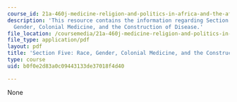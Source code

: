 ```yaml
---
course_id: 21a-460j-medicine-religion-and-politics-in-africa-and-the-african-diaspora-spring-2005
description: 'This resource contains the information regarding Section Five: Race,
  Gender, Colonial Medicine, and the Construction of Disease.'
file_location: /coursemedia/21a-460j-medicine-religion-and-politics-in-africa-and-the-african-diaspora-spring-2005/b0f0e2d83a0c09443133de37018f4d40_MIT21A_460JS05_3_10_5_460j.pdf
file_type: application/pdf
layout: pdf
title: 'Section Five: Race, Gender, Colonial Medicine, and the Construction of Disease'
type: course
uid: b0f0e2d83a0c09443133de37018f4d40

---
```

None